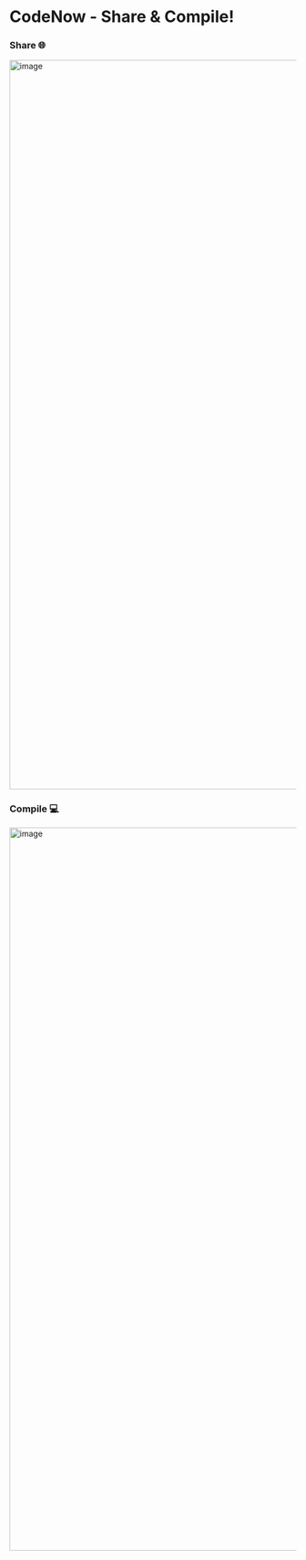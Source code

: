 # CodeNow - Share & Compile!

### Share 🌐
<img width="1280" alt="image" src="https://github.com/krishvsoni/CodeNow/assets/67964054/5bb50271-5ffb-40fe-a6e9-9cdb353325e5">

### Compile 💻
<img width="1269" alt="image" src="https://github.com/krishvsoni/CodeNow/assets/67964054/804345e7-d2b4-4de6-86e8-84c234d2589a">
